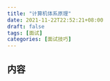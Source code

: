 ```yaml
---
title: "计算机体系原理"
date: 2021-11-22T22:52:21+08:00
draft: false
tags: [面试]
categories: [面试技巧]
---
```

## 内容

